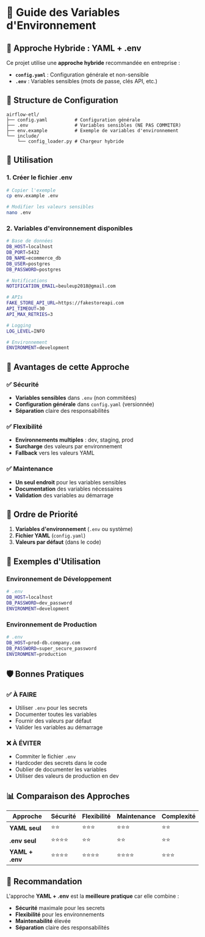 # 🔐 Guide des Variables d'Environnement

## 🎯 **Approche Hybride : YAML + .env**

Ce projet utilise une **approche hybride** recommandée en entreprise :
- **`config.yaml`** : Configuration générale et non-sensible
- **`.env`** : Variables sensibles (mots de passe, clés API, etc.)

## 📁 **Structure de Configuration**

```
airflow-etl/
├── config.yaml          # Configuration générale
├── .env                 # Variables sensibles (NE PAS COMMITER)
├── env.example          # Exemple de variables d'environnement
└── include/
    └── config_loader.py # Chargeur hybride
```

## 🔧 **Utilisation**

### 1. **Créer le fichier .env**
```bash
# Copier l'exemple
cp env.example .env

# Modifier les valeurs sensibles
nano .env
```

### 2. **Variables d'environnement disponibles**
```bash
# Base de données
DB_HOST=localhost
DB_PORT=5432
DB_NAME=ecommerce_db
DB_USER=postgres
DB_PASSWORD=postgres

# Notifications
NOTIFICATION_EMAIL=beuleup2018@gmail.com

# APIs
FAKE_STORE_API_URL=https://fakestoreapi.com
API_TIMEOUT=30
API_MAX_RETRIES=3

# Logging
LOG_LEVEL=INFO

# Environnement
ENVIRONMENT=development
```

## 🏢 **Avantages de cette Approche**

### ✅ **Sécurité**
- **Variables sensibles** dans `.env` (non commitées)
- **Configuration générale** dans `config.yaml` (versionnée)
- **Séparation** claire des responsabilités

### ✅ **Flexibilité**
- **Environnements multiples** : dev, staging, prod
- **Surcharge** des valeurs par environnement
- **Fallback** vers les valeurs YAML

### ✅ **Maintenance**
- **Un seul endroit** pour les variables sensibles
- **Documentation** des variables nécessaires
- **Validation** des variables au démarrage

## 🔄 **Ordre de Priorité**

1. **Variables d'environnement** (`.env` ou système)
2. **Fichier YAML** (`config.yaml`)
3. **Valeurs par défaut** (dans le code)

## 🚀 **Exemples d'Utilisation**

### **Environnement de Développement**
```bash
# .env
DB_HOST=localhost
DB_PASSWORD=dev_password
ENVIRONMENT=development
```

### **Environnement de Production**
```bash
# .env
DB_HOST=prod-db.company.com
DB_PASSWORD=super_secure_password
ENVIRONMENT=production
```

## 🛡️ **Bonnes Pratiques**

### ✅ **À FAIRE**
- Utiliser `.env` pour les secrets
- Documenter toutes les variables
- Fournir des valeurs par défaut
- Valider les variables au démarrage

### ❌ **À ÉVITER**
- Commiter le fichier `.env`
- Hardcoder des secrets dans le code
- Oublier de documenter les variables
- Utiliser des valeurs de production en dev

## 📊 **Comparaison des Approches**

| Approche | Sécurité | Flexibilité | Maintenance | Complexité |
|----------|-----------|-------------|-------------|------------|
| **YAML seul** | ⭐⭐ | ⭐⭐⭐ | ⭐⭐⭐ | ⭐⭐ |
| **.env seul** | ⭐⭐⭐⭐ | ⭐⭐ | ⭐⭐ | ⭐⭐ |
| **YAML + .env** | ⭐⭐⭐⭐ | ⭐⭐⭐⭐ | ⭐⭐⭐⭐ | ⭐⭐⭐ |

## 🎯 **Recommandation**

L'approche **YAML + .env** est la **meilleure pratique** car elle combine :
- **Sécurité** maximale pour les secrets
- **Flexibilité** pour les environnements
- **Maintenabilité** élevée
- **Séparation** claire des responsabilités
